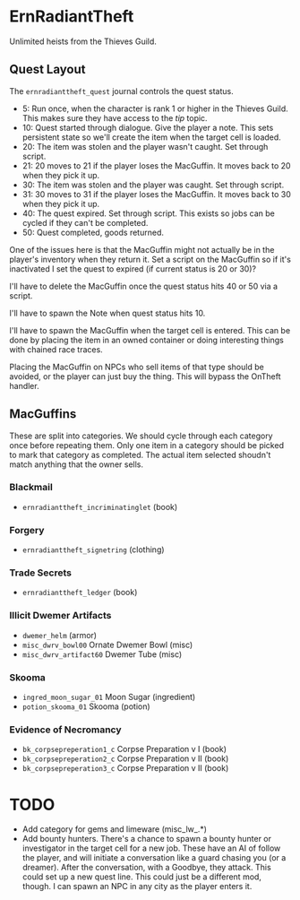 # ErnRadiantTheft
Unlimited heists from the Thieves Guild.


## Quest Layout

The `ernradianttheft_quest` journal controls the quest status.
- 5: Run once, when the character is rank 1 or higher in the Thieves Guild. This makes sure they have access to the *tip* topic.
- 10: Quest started through dialogue. Give the player a note. This sets persistent state so we'll create the item when the target cell is loaded.
- 20: The item was stolen and the player wasn't caught. Set through script.
- 21: 20 moves to 21 if the player loses the MacGuffin. It moves back to 20 when they pick it up.
- 30: The item was stolen and the player was caught. Set through script.
- 31: 30 moves to 31 if the player loses the MacGuffin. It moves back to 30 when they pick it up.
- 40: The quest expired. Set through script. This exists so jobs can be cycled if they can't be completed.
- 50: Quest completed, goods returned.

One of the issues here is that the MacGuffin might not actually be in the player's inventory when they return it. Set a script on the MacGuffin so if it's inactivated I set the quest to expired (if current status is 20 or 30)?

I'll have to delete the MacGuffin once the quest status hits 40 or 50 via a script.

I'll have to spawn the Note when quest status hits 10.

I'll have to spawn the MacGuffin when the target cell is entered. This can be done by placing the item in an owned container or doing interesting things with chained race traces.

Placing the MacGuffin on NPCs who sell items of that type should be avoided, or the player can just buy the thing. This will bypass the OnTheft handler.

## MacGuffins

These are split into categories. We should cycle through each category once before repeating them. Only one item in a category should be picked to mark that category as completed. The actual item selected shoudn't match anything that the owner sells.

### Blackmail
- `ernradianttheft_incriminatinglet` (book)

### Forgery
- `ernradianttheft_signetring` (clothing)

### Trade Secrets
- `ernradianttheft_ledger` (book)

### Illicit Dwemer Artifacts
- `dwemer_helm` (armor)
- `misc_dwrv_bowl00` Ornate Dwemer Bowl (misc)
- `misc_dwrv_artifact60` Dwemer Tube (misc)

### Skooma
- `ingred_moon_sugar_01` Moon Sugar (ingredient)
- `potion_skooma_01` Skooma (potion)

### Evidence of Necromancy
- `bk_corpsepreperation1_c` Corpse Preparation v I (book)
- `bk_corpsepreperation2_c` Corpse Preparation v II (book)
- `bk_corpsepreperation3_c` Corpse Preparation v II (book)

# TODO

- Add category for gems and limeware (misc_lw_.*)
- Add bounty hunters. There's a chance to spawn a bounty hunter or investigator in the target cell for a new job. These have an AI of follow the player, and will initiate a conversation like a guard chasing you (or a dreamer). After the conversation, with a Goodbye, they attack. This could set up a new quest line. This could just be a different mod, though. I can spawn an NPC in any city as the player enters it.